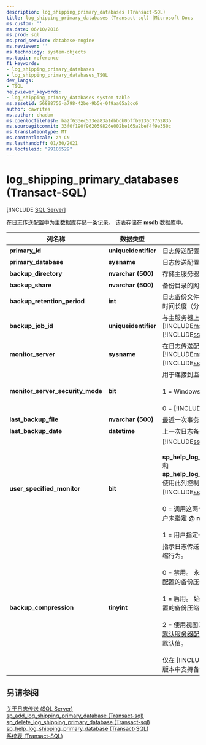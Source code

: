 ```yaml
---
description: log_shipping_primary_databases (Transact-SQL)
title: log_shipping_primary_databases (Transact-sql) |Microsoft Docs
ms.custom: ''
ms.date: 06/10/2016
ms.prod: sql
ms.prod_service: database-engine
ms.reviewer: ''
ms.technology: system-objects
ms.topic: reference
f1_keywords:
- log_shipping_primary_databases
- log_shipping_primary_databases_TSQL
dev_langs:
- TSQL
helpviewer_keywords:
- log_shipping_primary_databases system table
ms.assetid: 56888756-a798-42be-9b5e-0f9aa05a2cc6
author: cawrites
ms.author: chadam
ms.openlocfilehash: ba2f633ec533ea83a1dbbcb0bffb9136c776283b
ms.sourcegitcommit: 33f0f190f962059826e002be165a2bef4f9e350c
ms.translationtype: MT
ms.contentlocale: zh-CN
ms.lasthandoff: 01/30/2021
ms.locfileid: "99186529"
---
```

# <a name="log_shipping_primary_databases-transact-sql"></a>log_shipping_primary_databases (Transact-SQL)
[!INCLUDE [SQL Server](../../includes/applies-to-version/sqlserver.md)]

  在日志传送配置中为主数据库存储一条记录。 该表存储在 **msdb** 数据库中。  
  
|列名称|数据类型|说明|  
|-----------------|---------------|-----------------|  
|**primary_id**|**uniqueidentifier**|日志传送配置的主数据库 ID。|  
|**primary_database**|**sysname**|日志传送配置中主数据库的名称。|  
|**backup_directory**|**nvarchar (500)**|存储主服务器的事务日志备份文件的目录。|  
|**backup_share**|**nvarchar (500)**|备份目录的网络或 UNC 路径。|  
|**backup_retention_period**|**int**|日志备份文件在删除之前保留在备份目录中的时间长度（分钟）。|  
|**backup_job_id**|**uniqueidentifier**|与主服务器上的备份作业相关联的 [!INCLUDE[msCoName](../../includes/msconame-md.md)] [!INCLUDE[ssNoVersion](../../includes/ssnoversion-md.md)] 代理作业 ID。|  
|**monitor_server**|**sysname**|在日志传送配置中用作监视服务器的 [!INCLUDE[msCoName](../../includes/msconame-md.md)] [!INCLUDE[ssDEnoversion](../../includes/ssdenoversion-md.md)] 实例的名称。|  
|**monitor_server_security_mode**|**bit**|用于连接到监视服务器的安全模式。<br /><br /> 1 = Windows 身份验证。<br /><br /> 0 = [!INCLUDE[ssNoVersion](../../includes/ssnoversion-md.md)] 身份验证。|  
|**last_backup_file**|**nvarchar (500)**|最近一次事务日志备份的绝对路径。|  
|**last_backup_date**|**datetime**|上一次日志备份操作的时间和日期。|  
|**user_specified_monitor**|**bit**|[!INCLUDE[ssInternalOnly](../../includes/ssinternalonly-md.md)]<br /><br /> **sp_help_log_shipping_primary_database** 和 **sp_help_log_shipping_secondary_primary** 使用此列控制中的监视器设置的显示 [!INCLUDE[ssManStudioFull](../../includes/ssmanstudiofull-md.md)] 。<br /><br /> 0 = 调用这两个存储过程中的任意一个时，用户未指定 **\@ monitor_server** 参数的显式值。<br /><br /> 1 = 用户指定一个显式值。|  
|**backup_compression**|**tinyint**|指示日志传送配置是否覆盖服务器级的备份压缩行为。<br /><br /> 0 = 禁用。 永远不压缩日志备份，不管服务器配置的备份压缩设置是什么。<br /><br /> 1 = 启用。 始终压缩日志备份，不管服务器配置的备份压缩设置是什么。<br /><br /> 2 = 使用视图的服务器配置， [或配置备份压缩默认服务器配置选项](../../database-engine/configure-windows/view-or-configure-the-backup-compression-default-server-configuration-option.md) 服务器-配置选项。 这是默认值。<br /><br /> 仅在 [!INCLUDE[ssNoVersion](../../includes/ssnoversion-md.md)] 的 Enterprise 版本中支持备份压缩。|  
  
## <a name="see-also"></a>另请参阅  
 [关于日志传送 (SQL Server)](../../database-engine/log-shipping/about-log-shipping-sql-server.md)   
 [sp_add_log_shipping_primary_database &#40;Transact-sql&#41;](../../relational-databases/system-stored-procedures/sp-add-log-shipping-primary-database-transact-sql.md)   
 [sp_delete_log_shipping_primary_database &#40;Transact-sql&#41;](../../relational-databases/system-stored-procedures/sp-delete-log-shipping-primary-database-transact-sql.md)   
 [sp_help_log_shipping_primary_database (Transact-SQL)](../../relational-databases/system-stored-procedures/sp-help-log-shipping-primary-database-transact-sql.md)   
 [系统表 (Transact-SQL)](../../relational-databases/system-tables/system-tables-transact-sql.md)  
  
  
